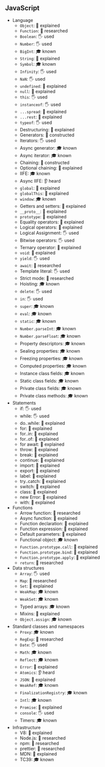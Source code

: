 ## JavaScript

- Language
  - `Object`: 🙋 explained
  - `Function`: 🔬 researched
  - `Boolean`: 🖐️ used
  - `Number`: 🖐️ used
  - `BigInt`: 🎓 known
  - `String`: 🙋 explained
  - `Symbol`: 🎓 known
  - `Infinity`: 🖐️ used
  - `NaN`: 🖐️ used
  - `undefined`: 🙋 explained
  - `null`: 🙋 explained
  - `this`: 🖐️ used
  - `instanceof`: 🖐️ used
  - `...spread`: 🙋 explained
  - `...rest`: 🙋 explained
  - `typeof`: 🖐️ used
  - Destructuring: 🙋 explained
  - Generators: 🚀 constructed
  - Iterators: 🖐️ used
  - Async generator: 🎓 known
  - Async iterator: 🎓 known
  - Chaining: 🚀 constructed
  - Optional chaining: 🙋 explained
  - IIFE: 🎓 known
  - Async IIFE: 👂 heard
  - `global`: 🙋 explained
  - `globalThis`: 🙋 explained
  - `window`: 🎓 known
  - Getters and setters: 🙋 explained
  - `__proto__`: 🙋 explained
  - `prototype`: 🙋 explained
  - Equality operators: 🙋 explained
  - Logical operators: 🙋 explained
  - Logical Assignment: 🖐️ used
  - Bitwise operators: 🖐️ used
  - Ternary operator: 🙋 explained
  - `void`: 🙋 explained
  - `yield`: 🖐️ used
  - `await`: 🔬 researched
  - Template literal: 🖐️ used
  - Strict mode: 🔬 researched
  - Hoisting: 🎓 known
  - `delete`: 🖐️ used
  - `in`: 🖐️ used
  - `super`: 🎓 known
  - `eval`: 🎓 known
  - `static`: 🎓 known
  - `Number.parseInt`: 🎓 known
  - `Number.parseFloat`: 🎓 known
  - Property descriptors: 🎓 known
  - Sealing properties: 🎓 known
  - Freezing properties: 🎓 known
  - Computed properties: 🎓 known
  - Instance class fields: 🎓 known
  - Static class fields: 🎓 known
  - Private class fields: 🎓 known
  - Private class methods: 🎓 known
- Statements
  - if: 🖐️ used
  - while: 🖐️ used
  - do..while: 🙋 explained
  - for: 🙋 explained
  - for..in: 🙋 explained
  - for..of: 🙋 explained
  - for await: 🙋 explained
  - throw: 🙋 explained
  - break: 🙋 explained
  - continue: 🙋 explained
  - import: 🙋 explained
  - export: 🙋 explained
  - label: 🙋 explained
  - try..catch: 🙋 explained
  - switch: 🙋 explained
  - class: 🙋 explained
  - new Error: 🙋 explained
  - with: 🙋 explained
- Functions
  - Arrow function: 🔬 researched
  - Async function: 🙋 explained
  - Function declaration: 🙋 explained
  - Function expression: 🙋 explained
  - Default parameters: 🙋 explained
  - Functional object: 🎓 known
  - `Function.prototype.call`: 🙋 explained
  - `Function.prototype.bind`: 🙋 explained
  - `Function.prototype.apply`: 🙋 explained
  - `return`: 🔬 researched
- Data structures
  - `Array`: 🖐️ used
  - `Map`: 🔬 researched
  - `Set`: 🙋 explained
  - `WeakMap`: 🎓 known
  - `WeakSet`: 🎓 known
  - Typed arrays: 🎓 known
  - Mixins: 🙋 explained
  - `Object.assign`: 🎓 known
- Standard classes and namespaces
  - `Proxy`: 🎓 known
  - `RegExp`: 🔬 researched
  - `Date`: 🖐️ used
  - `Math`: 🎓 known
  - `Reflect`: 🎓 known
  - `Error`: 🙋 explained
  - `Atomics`: 👂 heard
  - `JSON`: 🙋 explained
  - `WeakRef`: 🎓 known
  - `FinalizationRegistry`: 🎓 known
  - `Intl`: 🎓 known
  - `Promise`: 🙋 explained
  - `console`: 🖐️ used
  - Timers: 🎓 known
- Infrastructure
  - V8: 🙋 explained
  - Node.js: 🔬 researched
  - npm: 🔬 researched
  - prettier: 🔬 researched
  - MDN: 🙋 explained
  - TC39: 🎓 known
